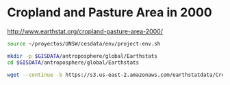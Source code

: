 # Cropland and Pasture Area in 2000

http://www.earthstat.org/cropland-pasture-area-2000/

```sh
source ~/proyectos/UNSW/cesdata/env/project-env.sh

mkdir -p $GISDATA/antroposphere/global/Earthstats
cd $GISDATA/antroposphere/global/Earthstats

wget --continue -b https://s3.us-east-2.amazonaws.com/earthstatdata/CroplandPastureArea2000_Geotiff.zip
```
